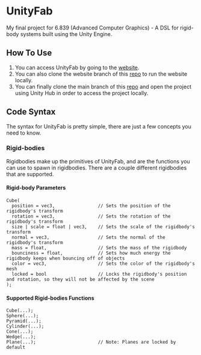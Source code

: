# UnityFab
My final project for 6.839 (Advanced Computer Graphics) - A DSL for rigid-body systems built using the Unity Engine.

## How To Use
1. You can access UnityFab by going to the [website](https://www.yodahe.com/UnityFab/). 
2. You can also clone the website branch of this [repo](https://github.com/yodahekinsew/UnityFab/) to run the website locally.
3. You can finally clone the main branch of this [repo](https://github.com/yodahekinsew/UnityFab/) and open the project using Unity Hub in order to access the project locally.

## Code Syntax
The syntax for UnityFab is pretty simple, there are just a few concepts you need to know.
### Rigid-bodies
Rigidbodies make up the primitives of UnityFab, and are the functions you can use to spawn in rigidbodies. There are a couple different rigidbodies that are supported.
#### Rigid-body Parameters
    Cube(
      position = vec3,                // Sets the position of the rigidbody's transform
      rotation = vec3,                // Sets the rotation of the rigidbody's transform
      size | scale = float | vec3,    // Sets the scale of the rigidbody's transform
      normal = vec3,                  // Sets the normal of the rigidbody's transform
      mass = float,                   // Sets the mass of the rigidbody
      bounciness = float,             // Sets how much energy the rigidbody keeps when bouncing off of objects
      color = vec3,                   // Sets the color of the rigidbody's mesh
      locked = bool                   // Locks the rigidbody's position and rotation, so they will not be affected by the scene
    );
#### Supported Rigid-bodies Functions
    Cube(...);
    Sphere(...);
    Pyramid(...);
    Cylinder(...);
    Cone(...);
    Wedge(...);
    Plane(...);                       // Note: Planes are locked by default
